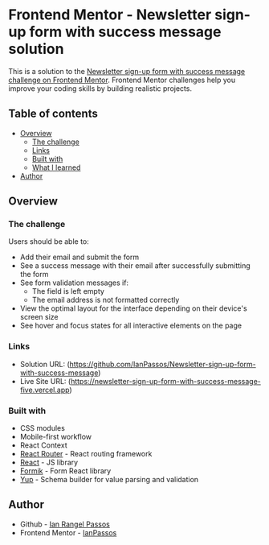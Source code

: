 # Frontend Mentor - Newsletter sign-up form with success message solution

This is a solution to the [Newsletter sign-up form with success message challenge on Frontend Mentor](https://www.frontendmentor.io/challenges/newsletter-signup-form-with-success-message-3FC1AZbNrv). Frontend Mentor challenges help you improve your coding skills by building realistic projects. 

## Table of contents

- [Overview](#overview)
  - [The challenge](#the-challenge)
  - [Links](#links)
  - [Built with](#built-with)
  - [What I learned](#what-i-learned)
- [Author](#author)

## Overview

### The challenge

Users should be able to:

- Add their email and submit the form
- See a success message with their email after successfully submitting the form
- See form validation messages if:
  - The field is left empty
  - The email address is not formatted correctly
- View the optimal layout for the interface depending on their device's screen size
- See hover and focus states for all interactive elements on the page

### Links

- Solution URL: (https://github.com/IanPassos/Newsletter-sign-up-form-with-success-message)
- Live Site URL: (https://newsletter-sign-up-form-with-success-message-five.vercel.app)

### Built with

- CSS modules
- Mobile-first workflow
- React Context
- [React Router](https://reactrouter.com/en/main) - React routing framework
- [React](https://reactjs.org/) - JS library
- [Formik](https://formik.org/) - Form React library
- [Yup](https://www.npmjs.com/package/yup) - Schema builder for value parsing and validation

## Author

- Github - [Ian Rangel Passos](https://github.com/IanPassos)
- Frontend Mentor - [IanPassos](https://www.frontendmentor.io/profile/IanPassos)